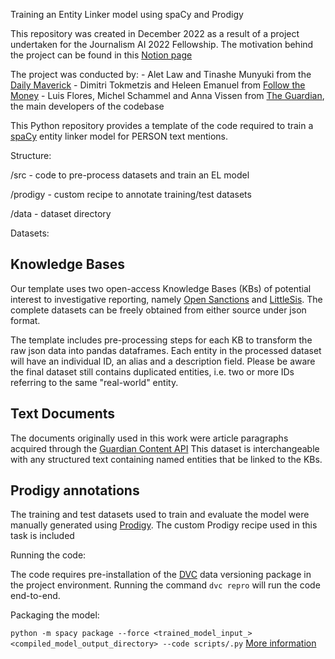Training an Entity Linker model using spaCy and Prodigy 

This repository was created in December 2022 as a result of a project undertaken for the Journalism AI 2022 Fellowship. 
The motivation behind the project can be found in this [Notion page](https://www.notion.so/badwillhunting/Recognising-bad-actors-in-data-leaks-with-AI-19d40278356f4f3eb52d5d1678d14971)

The project was conducted by:
    - Alet Law and Tinashe Munyuki from the [Daily Maverick](https://www.dailymaverick.co.za/)
    - Dimitri Tokmetzis and Heleen Emanuel from [Follow the Money](https://www.ftm.eu/)
    - Luis Flores, Michel Schammel and Anna Vissen from [The Guardian](https://www.theguardian.com/), the main developers of the codebase

This Python repository provides a template of the code required to train a [spaCy](https://spacy.io/) entity linker model for PERSON text mentions. 

Structure:

/src - code to pre-process datasets and train an EL model

/prodigy - custom recipe to annotate training/test datasets 

/data - dataset directory 


Datasets: 

Knowledge Bases
--------------- 
Our template uses two open-access Knowledge Bases (KBs) of potential interest to investigative reporting, 
namely [Open Sanctions](https://www.opensanctions.org/) and [LittleSis](https://littlesis.org/home/dashboard).
The complete datasets can be freely obtained from either source under json format.

The template includes pre-processing steps for each KB to transform the raw json data into pandas dataframes. 
Each entity in the processed dataset will have an individual ID, an alias and a description field.
Please be aware the final dataset still contains duplicated entities, i.e. two or more IDs referring to the same "real-world" entity. 

Text Documents
--------------- 
The documents originally used in this work were article paragraphs acquired through the [Guardian Content API](https://open-platform.theguardian.com/)
This dataset is interchangeable with any structured text containing named entities that be linked to the KBs. 

Prodigy annotations
--------------- 
The training and test datasets used to train and evaluate the model were manually generated using [Prodigy](https://prodi.gy/). 
The custom Prodigy recipe used in this task is included 

Running the code:

The code requires pre-installation of the [DVC](https://dvc.org/) data versioning package in the project environment.
Running the command `dvc repro` will run the code end-to-end. 

Packaging the model:

`python -m spacy package --force <trained_model_input_> <compiled_model_output_directory> --code scripts/.py`
[More information](https://spacy.io/api/cli#package)



